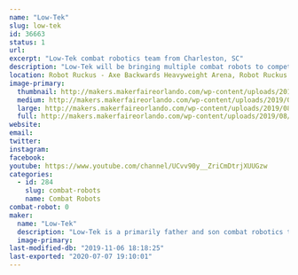 ```yaml
---
name: "Low-Tek"
slug: low-tek
id: 36663
status: 1
url: 
excerpt: "Low-Tek combat robotics team from Charleston, SC"
description: "Low-Tek will be bringing multiple combat robots to compete in the Robot Ruckus event at Orlando Maker Faire."
location: Robot Ruckus - Axe Backwards Heavyweight Arena, Robot Ruckus - Small Arena
image-primary:
  thumbnail: http://makers.makerfaireorlando.com/wp-content/uploads/2019/08/IMG_20181001_235709-150x150.jpg
  medium: http://makers.makerfaireorlando.com/wp-content/uploads/2019/08/IMG_20181001_235709-225x300.jpg
  large: http://makers.makerfaireorlando.com/wp-content/uploads/2019/08/IMG_20181001_235709-768x1024.jpg
  full: http://makers.makerfaireorlando.com/wp-content/uploads/2019/08/IMG_20181001_235709.jpg
website: 
email: 
twitter: 
instagram: 
facebook: 
youtube: https://www.youtube.com/channel/UCvv90y__ZriCmDtrjXUUGzw
categories:
  - id: 284
    slug: combat-robots
    name: Combat Robots
combat-robot: 0
maker:
  name: "Low-Tek"
  description: "Low-Tek is a primarily father and son combat robotics team from Charleston, SC. Initially discovering the hobby and competing with a heavyweight in the early 2000s, the interest was rekindled when insect-class bots were discovered in recent years. A beetleweight was built under the new team name, referencing the 'lo-tech' approach with no CAD or fancy machine shop tools being used in the construction."
  image-primary: 
last-modified-db: "2019-11-06 18:18:25"
last-exported: "2020-07-07 19:10:01"
---
```

